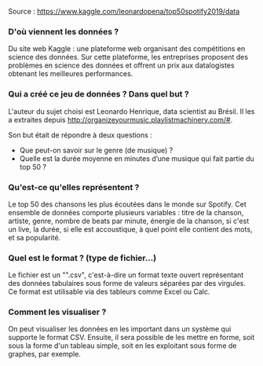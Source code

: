 Source : https://www.kaggle.com/leonardopena/top50spotify2019/data

### D'où viennent les données ?

Du site web Kaggle : une plateforme web organisant des compétitions en science des  données. Sur cette plateforme, les entreprises proposent des problèmes en science des données et offrent un prix aux datalogistes obtenant les meilleures performances. 

### Qui a créé ce jeu de données ? Dans quel but ?

L'auteur du sujet choisi est Leonardo Henrique, data scientist au Brésil. Il les a extraites depuis http://organizeyourmusic.playlistmachinery.com/#.

Son but était de répondre à deux questions :

- Que peut-on savoir sur le genre (de musique) ?
- Quelle est la durée moyenne en minutes d’une musique qui fait partie du top 50 ?

### Qu'est-ce qu'elles représentent ?

Le top 50 des chansons les plus écoutées dans le monde sur Spotify. Cet ensemble de données comporte plusieurs variables : titre de la chanson, artiste, genre, nombre de beats par minute, énergie de la chanson, si c'est un live, la durée, si elle est accoustique, à quel point elle contient des mots, et sa popularité.

### Quel est le format ? (type de fichier...)

Le fichier est un "".csv", c'est-à-dire un format texte ouvert représentant des données tabulaires sous forme de valeurs séparées par des virgules. Ce format est utilisable via des tableurs comme Excel ou Calc. 

### Comment les visualiser ?

On peut visualiser les données en les important dans un système qui supporte le format CSV. Ensuite, il sera possible de les mettre en forme, soit sous la forme d'un tableau simple, soit en les exploitant sous forme de graphes, par exemple.